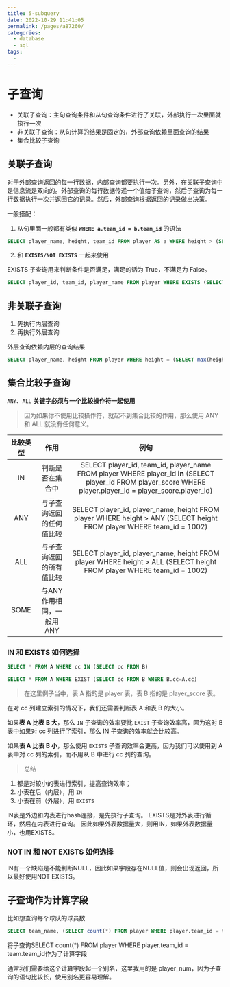```yaml
---
title: 5-subquery
date: 2022-10-29 11:41:05
permalink: /pages/a87260/
categories:
  - database
  - sql
tags:
  - 
---
```

# 子查询

- 关联子查询：主句查询条件和从句查询条件进行了关联，外部执行一次里面就执行一次
- 非关联子查询：从句计算的结果是固定的，外部查询依赖里面查询的结果
- 集合比较子查询

## 关联子查询

对于外部查询返回的每一行数据，内部查询都要执行一次。另外，在关联子查询中是信息流是双向的。外部查询的每行数据传递一个值给子查询，然后子查询为每一行数据执行一次并返回它的记录。然后，外部查询根据返回的记录做出决策。

一般搭配：
1. 从句里面一般都有类似 **`WHERE a.team_id = b.team_id`** 的语法

```sql
SELECT player_name, height, team_id FROM player AS a WHERE height > (SELECT avg(height) FROM player AS b WHERE a.team_id = b.team_id)
```
2. 和 **`EXISTS/NOT EXISTS`** 一起来使用

EXISTS 子查询用来判断条件是否满足，满足的话为 True，不满足为 False。

```sql
SELECT player_id, team_id, player_name FROM player WHERE EXISTS (SELECT player_id FROM player_score WHERE player.player_id = player_score.player_id)
```

## 非关联子查询

1. 先执行内层查询
2. 再执行外层查询

外层查询依赖内层的查询结果

```sql
SELECT player_name, height FROM player WHERE height = (SELECT max(height) FROM player)
```



## 集合比较子查询

`ANY`、`ALL` **关键字必须与一个比较操作符一起使用**

> 因为如果你不使用比较操作符，就起不到集合比较的作用，那么使用 ANY 和 ALL 就没有任何意义。

|比较类型|作用|例句|
|:---:|:---:|:---:|
|IN|判断是否在集合中|SELECT player_id, team_id, player_name FROM player WHERE player_id **in** (SELECT player_id FROM player_score WHERE player.player_id = player_score.player_id)|
|ANY|与子查询返回的任何值比较|SELECT player_id, player_name, height FROM player WHERE height > ANY (SELECT height FROM player WHERE team_id = 1002)|
|ALL|与子查询返回的所有值比较|SELECT player_id, player_name, height FROM player WHERE height > ALL (SELECT height FROM player WHERE team_id = 1002)|
|SOME|与ANY作用相同，一般用ANY||

### IN 和 EXISTS 如何选择

```sql
SELECT * FROM A WHERE cc IN (SELECT cc FROM B)

SELECT * FROM A WHERE EXIST (SELECT cc FROM B WHERE B.cc=A.cc)
```
> 在这里例子当中，表 A 指的是 player 表，表 B 指的是 player_score 表。

在对 cc 列建立索引的情况下，我们还需要判断表 A 和表 B 的大小。

如果**表 A 比表 B 大**，那么 `IN` 子查询的效率要比 `EXIST` 子查询效率高，因为这时 B 表中如果对 cc 列进行了索引，那么 IN 子查询的效率就会比较高。

如果**表 A 比表 B 小**，那么使用 `EXISTS` 子查询效率会更高，因为我们可以使用到 A 表中对 cc 列的索引，而不用从 B 中进行 cc 列的查询。

> 总结

1. 都是对较小的表进行索引，提高查询效率；
2. 小表在后（内层），用 `IN`
3. 小表在前（外层），用 `EXISTS`

IN表是外边和内表进行hash连接，是先执行子查询。
EXISTS是对外表进行循环，然后在内表进行查询。
因此如果外表数据量大，则用IN，如果外表数据量小，也用EXISTS。

### NOT IN 和 NOT EXISTS 如何选择

IN有一个缺陷是不能判断NULL，因此如果字段存在NULL值，则会出现返回，所以最好使用NOT EXISTS。

## 子查询作为计算字段

比如想查询每个球队的球员数

```sql
SELECT team_name, (SELECT count(*) FROM player WHERE player.team_id = team.team_id) AS player_num FROM team
```

将子查询SELECT count(*) FROM player WHERE player.team_id = team.team_id作为了计算字段

通常我们需要给这个计算字段起一个别名，这里我用的是 player_num，因为子查询的语句比较长，使用别名更容易理解。
